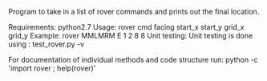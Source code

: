 Program to take in a list of rover commands and prints out the final location. 

Requirements:
  python2.7
Usage: 
  rover cmd facing start_x start_y grid_x grid_y 
Example:
  rover MMLMRM E 1 2 8 8 
Unit testing:
  Unit testing is done using : test_rover.py -v

For documentation of individual methods and code structure run: 
	python -c 'import rover ; help(rover)'
